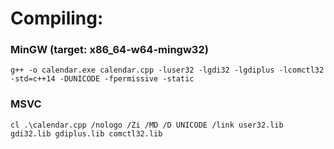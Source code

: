 # Compiling:

### MinGW (target: x86_64-w64-mingw32)
    g++ -o calendar.exe calendar.cpp -luser32 -lgdi32 -lgdiplus -lcomctl32 -std=c++14 -DUNICODE -fpermissive -static
### MSVC
    cl .\calendar.cpp /nologo /Zi /MD /D UNICODE /link user32.lib gdi32.lib gdiplus.lib comctl32.lib
